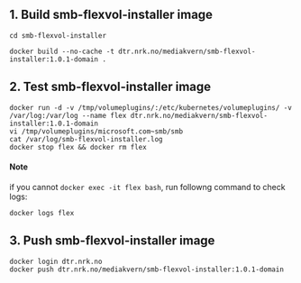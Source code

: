 ## 1. Build smb-flexvol-installer image

```
cd smb-flexvol-installer

docker build --no-cache -t dtr.nrk.no/mediakvern/smb-flexvol-installer:1.0.1-domain .
```
## 2. Test smb-flexvol-installer image
```
docker run -d -v /tmp/volumeplugins/:/etc/kubernetes/volumeplugins/ -v /var/log:/var/log --name flex dtr.nrk.no/mediakvern/smb-flexvol-installer:1.0.1-domain
vi /tmp/volumeplugins/microsoft.com~smb/smb
cat /var/log/smb-flexvol-installer.log
docker stop flex && docker rm flex
```

#### Note
if you cannot `docker exec -it flex bash`, run followng command to check logs:
```
docker logs flex
```

## 3. Push smb-flexvol-installer image
```
docker login dtr.nrk.no
docker push dtr.nrk.no/mediakvern/smb-flexvol-installer:1.0.1-domain
```
